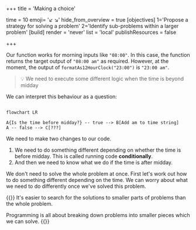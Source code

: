 +++
title = 'Making a choice'

time = 10
emoji= '↙️ ↘️'
hide_from_overview = true
[objectives]
    1='Propose a strategy for solving a problem'
    2='Identify sub-problems within a larger problem'
[build]
  render = 'never'
  list = 'local'
  publishResources = false

+++

Our function works for morning inputs like `"08:00"`. In this case, the function returns the target output of `"08:00 am"` as required. However, at the moment, the output of `formatAs12HourClock("23:00")` is `"23:00 am"`.

> 💡 We need to execute some different logic when the time is beyond midday

We can interpret this behaviour as a question:

```mermaid

flowchart LR

A{Is the time before midday?} -- true --> B[Add am to time string]
A -- false --> C[???]
```

We need to make two changes to our code.

1. We need to do something different depending on whether the time is before midday. This is called running code **conditionally**.
2. And then we need to know what we do if the time is after midday.

We don't need to solve the whole problem at once. First let's work out how to do something different depending on the time. We can worry about what we need to do differently once we've solved this problem.

{{<note type="tip">}}
It's easier to search for the solutions to smaller parts of problems than the whole problem.

Programming is all about breaking down problems into smaller pieces which we can solve.
{{</note>}}

